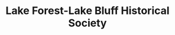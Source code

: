 ---
layout: repo
title: "Lake Forest-Lake Bluff Historical Society"
id: 15537
permalink: repos/15537/
---